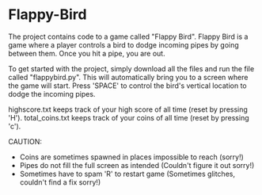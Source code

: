 # Flappy-Bird
The project contains code to a game called "Flappy Bird". 
Flappy Bird is a game where a player controls a bird to dodge incoming pipes by going between them. Once you hit a pipe, you are out.

To get started with the project, simply download all the files and run the file called "flappybird.py". 
This will automatically bring you to a screen where the game will start. 
Press 'SPACE' to control the bird's vertical location to dodge the incoming pipes.

highscore.txt keeps track of your high score of all time (reset by pressing 'H').
total_coins.txt keeps track of your coins of all time (reset by pressing 'c').

CAUTION:
- Coins are sometimes spawned in places impossible to reach (sorry!)
- Pipes do not fill the full screen as intended (Couldn't figure it out sorry!)
- Sometimes have to spam 'R' to restart game (Sometimes glitches, couldn't find a fix sorry!)
